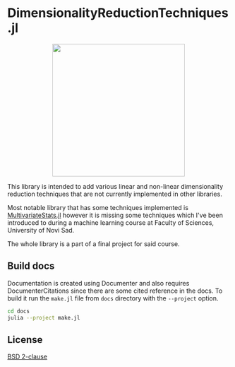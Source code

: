 # DimensionalityReductionTechniques.jl

<center>
  <img src="docs/src/assets/logo.webp" width="300px"></img>
</center>

This library is intended to add various linear and non-linear dimensionality reduction techniques
that are not currently implemented in other libraries.

Most notable library that has some techniques implemented is
[MultivariateStats.jl](https://docs.juliahub.com/General/MultivariateStats/stable/) however it is
missing some techniques which I've been introduced to during a machine learning course at Faculty
of Sciences, University of Novi Sad.

The whole library is a part of a final project for said course.

## Build docs

Documentation is created using Documenter and also requires DocumenterCitations since there are some
cited reference in the docs. To build it run the `make.jl` file from `docs` directory with the
`--project` option.

```sh
cd docs
julia --project make.jl
```

## License

[BSD 2-clause](./LICENSE)

